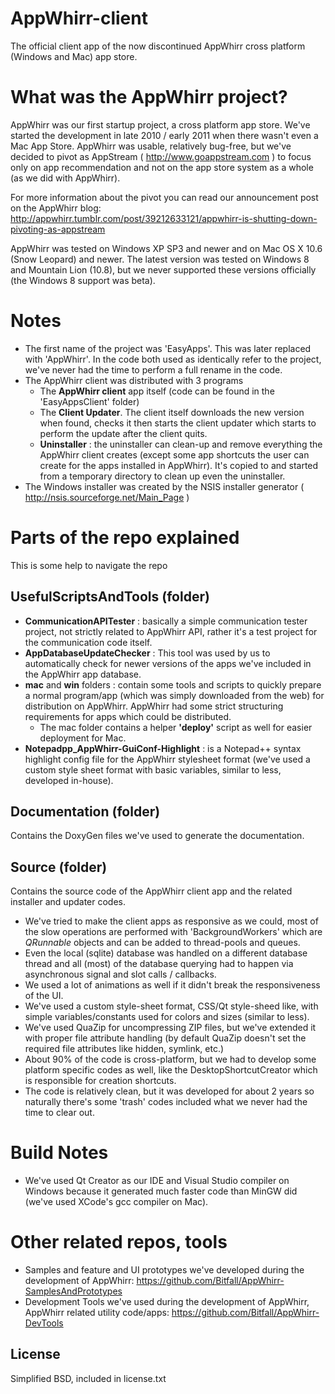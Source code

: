 AppWhirr-client===============The official client app of the now discontinued AppWhirr cross platform (Windows and Mac) app store.What was the AppWhirr project?=================AppWhirr was our first startup project, a cross platform app store. We've started the development in late 2010 / early 2011 when there wasn't even a Mac App Store. AppWhirr was usable, relatively bug-free, but we've decided to pivot as AppStream ( http://www.goappstream.com ) to focus only on app recommendation and not on the app store system as a whole (as we did with AppWhirr).For more information about the pivot you can read our announcement post on the AppWhirr blog: http://appwhirr.tumblr.com/post/39212633121/appwhirr-is-shutting-down-pivoting-as-appstreamAppWhirr was tested on Windows XP SP3 and newer and on Mac OS X 10.6 (Snow Leopard) and newer. The latest version was tested on Windows 8 and Mountain Lion (10.8), but we never supported these versions officially (the Windows 8 support was beta).Notes=================* The first name of the project was 'EasyApps'. This was later replaced with 'AppWhirr'. In the code both used as identically refer to the project, we've never had the time to perform a full rename in the code.* The AppWhirr client was distributed with 3 programs    * The **AppWhirr client** app itself (code can be found in the 'EasyAppsClient' folder)    * The **Client Updater**. The client itself downloads the new version when found, checks it then starts the client updater which starts to perform the update after the client quits.    * **Uninstaller** : the uninstaller can clean-up and remove everything the AppWhirr client creates (except some app shortcuts the user can create for the apps installed in AppWhirr). It's copied to and started from a temporary directory to clean up even the uninstaller.* The Windows installer was created by the NSIS installer generator ( http://nsis.sourceforge.net/Main_Page )Parts of the repo explained=================This is some help to navigate the repoUsefulScriptsAndTools (folder)----------------------------------* **CommunicationAPITester** : basically a simple communication tester project, not strictly related to AppWhirr API, rather it's a test project for the communication code itself.* **AppDatabaseUpdateChecker** : This tool was used by us to automatically check for newer versions of the apps we've included in the AppWhirr app database.* **mac** and **win** folders : contain some tools and scripts to quickly prepare a normal program/app (which was simply downloaded from the web) for distribution on AppWhirr. AppWhirr had some strict structuring requirements for apps which could be distributed.    * The mac folder contains a helper **'deploy'** script as well for easier deployment for Mac.* **Notepadpp_AppWhirr-GuiConf-Highlight** : is a Notepad++ syntax highlight config file for the AppWhirr stylesheet format (we've used a custom style sheet format with basic variables, similar to less, developed in-house).Documentation (folder)---------------------------------Contains the DoxyGen files we've used to generate the documentation.Source (folder)---------------------------------Contains the source code of the AppWhirr client app and the related installer and updater codes.* We've tried to make the client apps as responsive as we could, most of the slow operations are performed with 'BackgroundWorkers' which are *QRunnable* objects and can be added to thread-pools and queues.* Even the local (sqlite) database was handled on a different database thread and all (most) of the database querying had to happen via asynchronous signal and slot calls / callbacks.* We used a lot of animations as well if it didn't break the responsiveness of the UI.* We've used a custom style-sheet format, CSS/Qt style-sheed like, with simple variables/constants used for colors and sizes (similar to less).* We've used QuaZip for uncompressing ZIP files, but we've extended it with proper file attribute handling (by default QuaZip doesn't set the required file attributes like hidden, symlink, etc.)* About 90% of the code is cross-platform, but we had to develop some platform specific codes as well, like the DesktopShortcutCreator which is responsible for creation shortcuts.* The code is relatively clean, but it was developed for about 2 years so naturally there's some 'trash' codes included what we never had the time to clear out.Build Notes=================* We've used Qt Creator as our IDE and Visual Studio compiler on Windows because it generated much faster code than MinGW did (we've used XCode's gcc compiler on Mac).Other related repos, tools=================* Samples and feature and UI prototypes we've developed during the development of AppWhirr: https://github.com/Bitfall/AppWhirr-SamplesAndPrototypes* Development Tools we've used during the development of AppWhirr, AppWhirr related utility code/apps: https://github.com/Bitfall/AppWhirr-DevToolsLicense--------------------------Simplified BSD, included in license.txt